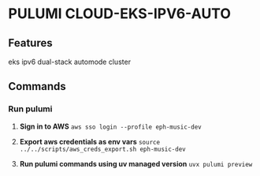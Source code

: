 # PULUMI CLOUD-EKS-IPV6-AUTO

## Features
eks ipv6 dual-stack automode cluster

## Commands

### Run pulumi
1. **Sign in to AWS**
`aws sso login --profile eph-music-dev`

2. **Export aws credentials as env vars**
`source ../../scripts/aws_creds_export.sh eph-music-dev`

3. **Run pulumi commands using uv managed version**
`uvx pulumi preview`
